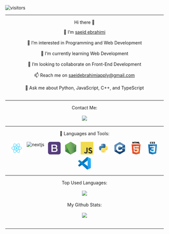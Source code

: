   ![visitors](https://visitor-badge.laobi.icu/badge?page_id=page.id)

<hr/>

<p align="center">
   Hi there 👋
</p>
<p align="center" style="margin-bottom: '32px';">
👋 I’m <a href='https://github.com/saeid-ebrahimi'> saeid ebrahimi </a><br/><br/>
👀 I’m interested in Programming and Web Development  <br/><br/>
🌱 I’m currently learning Web Development <br/><br/>
💞️ I’m looking to collaborate on Front-End Development  <br><br/>
📫 Reach me on <a href="mailto:saeidebrahimiapply@gmail.com">saeidebrahimiapply@gmail.com</a> <br><br/>
💬 Ask me about Python, JavaScript, C++, and TypeScript <br><br/>
</p>
<hr/>
              
<p align="center">
   Contact Me: <br/> <br/>
   <a href="https://www.linkedin.com/in/saeid-ebrahimi"><img src=https://raw.githubusercontent.com/rahuldkjain/github-profile-readme-generator/master/src/images/icons/Social/linked-in-alt.svg height="50"></a>
  
</p>

<hr/>
<p align="center"> 🧰 Languages and Tools:</p>
<p align="center">
   <img src="https://raw.githubusercontent.com/github/explore/80688e429a7d4ef2fca1e82350fe8e3517d3494d/topics/react/react.png" alt="react" height="40" style="vertical-align:top; margin:4px">
   <img src="https://raw.githubusercontent.com/creativetimofficial/public-assets/master/logos/nextjs.jpg" alt="nextjs" height="40" style="vertical-align:top; margin:4px">
   <img src="https://raw.githubusercontent.com/github/explore/80688e429a7d4ef2fca1e82350fe8e3517d3494d/topics/bootstrap/bootstrap.png" alt="bootstrap" height="40" style="vertical-align:top; margin:4px">
   <img src="https://raw.githubusercontent.com/github/explore/80688e429a7d4ef2fca1e82350fe8e3517d3494d/topics/nodejs/nodejs.png" alt="Javascript" height="40" style="vertical-align:top; margin:4px">
   <img src="https://raw.githubusercontent.com/github/explore/80688e429a7d4ef2fca1e82350fe8e3517d3494d/topics/javascript/javascript.png" alt="Javascript" height="40" style="vertical-align:top; margin:4px">
   <img src="https://raw.githubusercontent.com/github/explore/80688e429a7d4ef2fca1e82350fe8e3517d3494d/topics/python/python.png" alt="Python" height="40" style="vertical-align:top; margin:4px">
   <img src="https://raw.githubusercontent.com/github/explore/80688e429a7d4ef2fca1e82350fe8e3517d3494d/topics/cpp/cpp.png" alt="VS Code" height="40" style="vertical-align:top; margin:4px">
   <img src="https://raw.githubusercontent.com/github/explore/80688e429a7d4ef2fca1e82350fe8e3517d3494d/topics/html/html.png" alt="VS Code" height="40" style="vertical-align:top; margin:4px">
   <img src="https://raw.githubusercontent.com/github/explore/80688e429a7d4ef2fca1e82350fe8e3517d3494d/topics/css/css.png" alt="VS Code" height="40" style="vertical-align:top; margin:4px">
   <img src="https://raw.githubusercontent.com/github/explore/80688e429a7d4ef2fca1e82350fe8e3517d3494d/topics/visual-studio-code/visual-studio-code.png" alt="VS Code" height="40" style="vertical-align:top; margin:4px">
</p>
<hr/>
<p align=center style="vertical-align:top; margin:4px">
   Top Used Languages: <br/> <br/>
   <img src="https://github-readme-stats.vercel.app/api/top-langs/?username=saeid-ebrahimi&theme=tokyonight" >
   <br/><br/>
   My Github Stats: <br/><br/>
   <img src="https://github-readme-stats.vercel.app/api?username=saeid-ebrahimi&show_icons=true&theme=tokyonight">
   <br/><br/>
</p>
<hr/>
